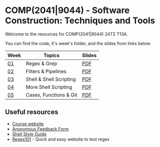 # COMP(2041|9044) - Software Construction: Techniques and Tools

Welcome to the resources for COMP(2041|9044) 24T2 T13A.

You can find the code, it's week's folder, and the slides from links below.

| Week            | Topics                  | Slides                                                     |
| --------------- | ----------------------- | ---------------------------------------------------------- |
| [01](./week01/) | Regex & Grep            | [PDF](<./week01/COMP(20419044)%20Week%201%20-%2024T2.pdf>) |
| [02](./week02/) | Filters & Pipelines     | [PDF](<./week02/COMP(20419044)%20Week%202%20-%2024T2.pdf>) |
| [03](./week03/) | Shell & Shell Scripting | [PDF](<./week03/COMP(20419044)%20Week%203%20-%2024T2.pdf>) |
| [04](./week04/) | More Shell Scripting    | [PDF](<./week04/COMP(20419044)%20Week%204%20-%2024T2.pdf>) |
| [05](./week05/) | Cases, Functions & Git  | [PDF](<./week05/COMP(20419044)%20Week%205%20-%2024T2.pdf>) |

## Useful resources

- [Course website](https://cgi.cse.unsw.edu.au/~cs2041/24T2)
- [Anonymous Feedback Form](https://forms.gle/RnctTdbkihLSDrM78)
- [Shell Style Guide](https://cgi.cse.unsw.edu.au/~cs2041/24T2/resources/shell_style_guide.html)
- [Regex101](https://regex101.com/) - Quick and easy website to test regex
